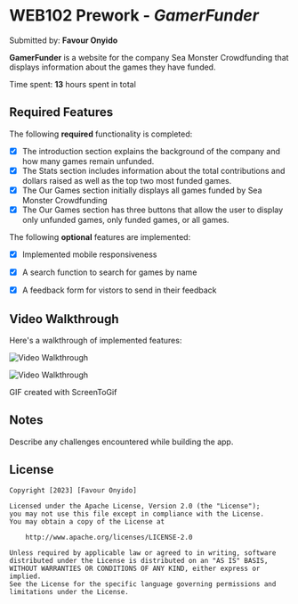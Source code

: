 # WEB102 Prework - *GamerFunder*

Submitted by: **Favour Onyido**

**GamerFunder** is a website for the company Sea Monster Crowdfunding that displays information about the games they have funded.

Time spent: **13** hours spent in total

## Required Features

The following **required** functionality is completed:

* [x] The introduction section explains the background of the company and how many games remain unfunded.
* [x] The Stats section includes information about the total contributions and dollars raised as well as the top two most funded games.
* [x] The Our Games section initially displays all games funded by Sea Monster Crowdfunding
* [x] The Our Games section has three buttons that allow the user to display only unfunded games, only funded games, or all games.

The following **optional** features are implemented:

* [x] Implemented mobile responsiveness
* [x] A search function to search for games by name
* [x] A feedback form for vistors to send in their feedback


## Video Walkthrough

Here's a walkthrough of implemented features:

<img src='https://media.giphy.com/media/v1.Y2lkPTc5MGI3NjExaWRmY3IybW1maHVjc3h1dGFnbmlxbHIwZXA5ZTVvam9vY2I4NDFkbyZlcD12MV9pbnRlcm5hbF9naWZfYnlfaWQmY3Q9Zw/sVvaQs86dsQzJwwYjS/giphy.gif' title='Video Walkthrough' width='' alt='Video Walkthrough' />

![Video Walkthrough](https://media.giphy.com/media/v1.Y2lkPTc5MGI3NjExaWRmY3IybW1maHVjc3h1dGFnbmlxbHIwZXA5ZTVvam9vY2I4NDFkbyZlcD12MV9pbnRlcm5hbF9naWZfYnlfaWQmY3Q9Zw/sVvaQs86dsQzJwwYjS/giphy.gif)

<!-- Replace this with whatever GIF tool you used! -->
GIF created with ScreenToGif  
<!-- Recommended tools:
[Kap](https://getkap.co/) for macOS
[ScreenToGif](https://www.screentogif.com/) for Windows
[peek](https://github.com/phw/peek) for Linux. -->

## Notes

Describe any challenges encountered while building the app.

## License

    Copyright [2023] [Favour Onyido]

    Licensed under the Apache License, Version 2.0 (the "License");
    you may not use this file except in compliance with the License.
    You may obtain a copy of the License at

        http://www.apache.org/licenses/LICENSE-2.0

    Unless required by applicable law or agreed to in writing, software
    distributed under the License is distributed on an "AS IS" BASIS,
    WITHOUT WARRANTIES OR CONDITIONS OF ANY KIND, either express or implied.
    See the License for the specific language governing permissions and
    limitations under the License.
